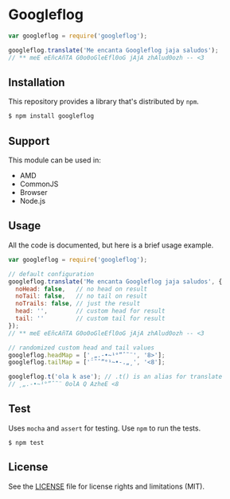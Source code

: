 # Googleflog

```js
var googleflog = require('googleflog');

googleflog.translate('Me encanta Googleflog jaja saludos');
// ** meE eEñcAñTA G0o0oGleEfl0oG jAjA zhAlud0ozh -- <3
```

## Installation
This repository provides a library that's distributed by `npm`.

```bash
$ npm install googleflog
```

## Support
This module can be used in:
- AMD
- CommonJS
- Browser
- Node.js

## Usage
All the code is documented, but here is a brief usage example.

```js
var googleflog = require('googleflog');

// default configuration
googleflog.translate('Me encanta Googleflog jaja saludos', {
  noHead: false,   // no head on result
  noTail: false,   // no tail on result
  noTrails: false, // just the result
  head: '',        // custom head for result
  tail: ''         // custom tail for result
});
// ** meE eEñcAñTA G0o0oGleEfl0oG jAjA zhAlud0ozh -- <3

// randomized custom head and tail values
googleflog.headMap = ['¸„.-•~¹°”ˆ˜¨', '8>'];
googleflog.tailMap = ['¨˜ˆ”°¹~•-.„¸', '<8'];

googleflog.t('ola k ase'); // .t() is an alias for translate
// ¸„.-•~¹°”ˆ˜¨ 0olA Q AzheE <8
```

## Test
Uses `mocha` and `assert` for testing. Use `npm` to run the tests.

```
$ npm test
```

## License
See the [LICENSE](LICENSE.md) file for license rights and limitations (MIT).
